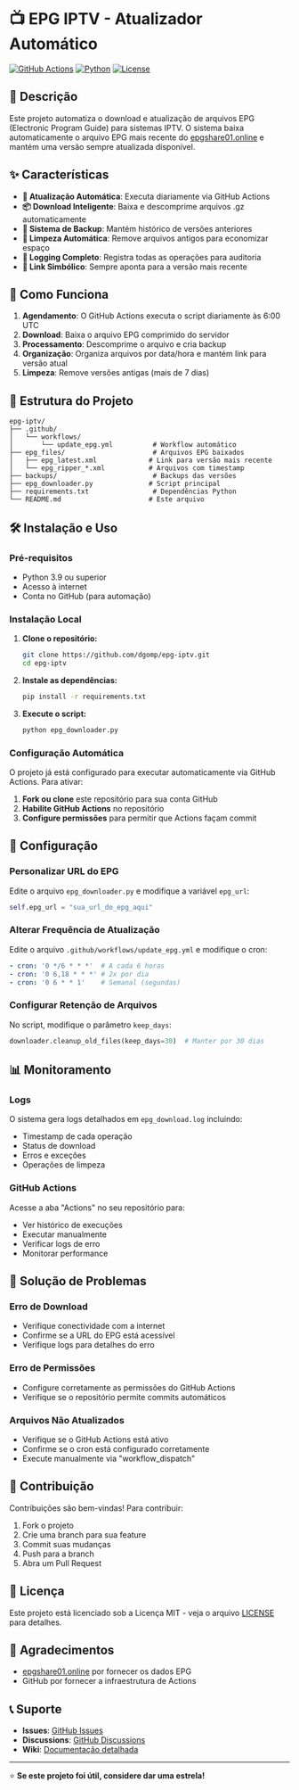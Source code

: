 # 📺 EPG IPTV - Atualizador Automático

[![GitHub Actions](https://img.shields.io/badge/GitHub%20Actions-Automático-blue?style=flat-square)](https://github.com/dgomp/epg-iptv/actions)
[![Python](https://img.shields.io/badge/Python-3.9+-green?style=flat-square)](https://python.org)
[![License](https://img.shields.io/badge/License-MIT-yellow?style=flat-square)](LICENSE)

## 🎯 Descrição

Este projeto automatiza o download e atualização de arquivos EPG (Electronic Program Guide) para sistemas IPTV. O sistema baixa automaticamente o arquivo EPG mais recente do [epgshare01.online](https://epgshare01.online/epgshare01/epg_ripper_ALL_SOURCES1.xml.gz) e mantém uma versão sempre atualizada disponível.

## ✨ Características

- **🔄 Atualização Automática**: Executa diariamente via GitHub Actions
- **📦 Download Inteligente**: Baixa e descomprime arquivos .gz automaticamente
- **💾 Sistema de Backup**: Mantém histórico de versões anteriores
- **🧹 Limpeza Automática**: Remove arquivos antigos para economizar espaço
- **📝 Logging Completo**: Registra todas as operações para auditoria
- **🔗 Link Simbólico**: Sempre aponta para a versão mais recente

## 🚀 Como Funciona

1. **Agendamento**: O GitHub Actions executa o script diariamente às 6:00 UTC
2. **Download**: Baixa o arquivo EPG comprimido do servidor
3. **Processamento**: Descomprime o arquivo e cria backup
4. **Organização**: Organiza arquivos por data/hora e mantém link para versão atual
5. **Limpeza**: Remove versões antigas (mais de 7 dias)

## 📁 Estrutura do Projeto

```
epg-iptv/
├── .github/
│   └── workflows/
│       └── update_epg.yml          # Workflow automático
├── epg_files/                      # Arquivos EPG baixados
│   ├── epg_latest.xml             # Link para versão mais recente
│   └── epg_ripper_*.xml           # Arquivos com timestamp
├── backups/                        # Backups das versões
├── epg_downloader.py              # Script principal
├── requirements.txt                # Dependências Python
└── README.md                      # Este arquivo
```

## 🛠️ Instalação e Uso

### Pré-requisitos

- Python 3.9 ou superior
- Acesso à internet
- Conta no GitHub (para automação)

### Instalação Local

1. **Clone o repositório:**
   ```bash
   git clone https://github.com/dgomp/epg-iptv.git
   cd epg-iptv
   ```

2. **Instale as dependências:**
   ```bash
   pip install -r requirements.txt
   ```

3. **Execute o script:**
   ```bash
   python epg_downloader.py
   ```

### Configuração Automática

O projeto já está configurado para executar automaticamente via GitHub Actions. Para ativar:

1. **Fork ou clone** este repositório para sua conta GitHub
2. **Habilite GitHub Actions** no repositório
3. **Configure permissões** para permitir que Actions façam commit

## 🔧 Configuração

### Personalizar URL do EPG

Edite o arquivo `epg_downloader.py` e modifique a variável `epg_url`:

```python
self.epg_url = "sua_url_do_epg_aqui"
```

### Alterar Frequência de Atualização

Edite o arquivo `.github/workflows/update_epg.yml` e modifique o cron:

```yaml
- cron: '0 */6 * * *'  # A cada 6 horas
- cron: '0 6,18 * * *' # 2x por dia
- cron: '0 6 * * 1'    # Semanal (segundas)
```

### Configurar Retenção de Arquivos

No script, modifique o parâmetro `keep_days`:

```python
downloader.cleanup_old_files(keep_days=30)  # Manter por 30 dias
```

## 📊 Monitoramento

### Logs

O sistema gera logs detalhados em `epg_download.log` incluindo:
- Timestamp de cada operação
- Status de download
- Erros e exceções
- Operações de limpeza

### GitHub Actions

Acesse a aba "Actions" no seu repositório para:
- Ver histórico de execuções
- Executar manualmente
- Verificar logs de erro
- Monitorar performance

## 🚨 Solução de Problemas

### Erro de Download

- Verifique conectividade com a internet
- Confirme se a URL do EPG está acessível
- Verifique logs para detalhes do erro

### Erro de Permissões

- Configure corretamente as permissões do GitHub Actions
- Verifique se o repositório permite commits automáticos

### Arquivos Não Atualizados

- Verifique se o GitHub Actions está ativo
- Confirme se o cron está configurado corretamente
- Execute manualmente via "workflow_dispatch"

## 🤝 Contribuição

Contribuições são bem-vindas! Para contribuir:

1. Fork o projeto
2. Crie uma branch para sua feature
3. Commit suas mudanças
4. Push para a branch
5. Abra um Pull Request

## 📄 Licença

Este projeto está licenciado sob a Licença MIT - veja o arquivo [LICENSE](LICENSE) para detalhes.

## 🙏 Agradecimentos

- [epgshare01.online](https://epgshare01.online) por fornecer os dados EPG
- GitHub por fornecer a infraestrutura de Actions

## 📞 Suporte

- **Issues**: [GitHub Issues](https://github.com/dgomp/epg-iptv/issues)
- **Discussions**: [GitHub Discussions](https://github.com/dgomp/epg-iptv/discussions)
- **Wiki**: [Documentação detalhada](https://github.com/dgomp/epg-iptv/wiki)

---

⭐ **Se este projeto foi útil, considere dar uma estrela!** 